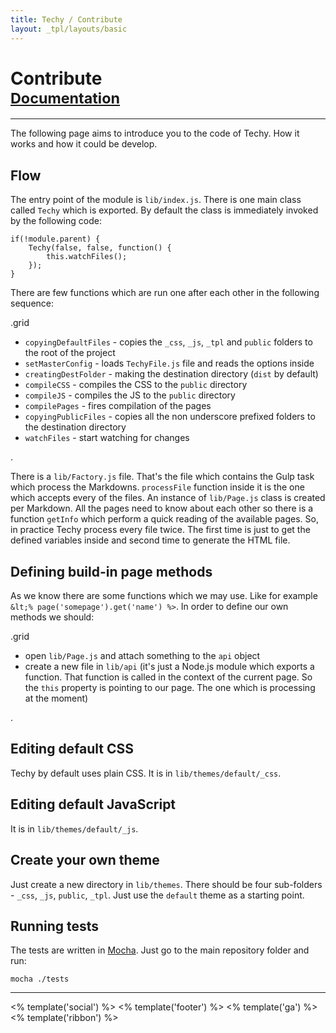 ```yaml
---
title: Techy / Contribute
layout: _tpl/layouts/basic
---
```


# Contribute<br /><small>[<i class="fa fa-arrow-circle-o-left"></i> Documentation](./)</small>

---

The following page aims to introduce you to the code of Techy. How it works and how it could be develop.

## Flow

The entry point of the module is `lib/index.js`. There is one main class called `Techy` which is exported. By default the class is immediately invoked by the following code:

	if(!module.parent) {
		Techy(false, false, function() {
			this.watchFiles();
		});
	}

There are few functions which are run one after each other in the following sequence:

.grid

* `copyingDefaultFiles` - copies the `_css`, `_js`, `_tpl` and `public` folders to the root of the project
* `setMasterConfig` - loads `TechyFile.js` file and reads the options inside
* `creatingDestFolder` - making the destination directory (`dist` by default)
* `compileCSS` - compiles the CSS to the `public` directory
* `compileJS` - compiles the JS to the `public` directory
* `compilePages` - fires compilation of the pages
* `copyingPublicFiles` - copies all the non underscore prefixed folders to the destination directory
* `watchFiles` - start watching for changes

.

There is a `lib/Factory.js` file. That's the file which contains the Gulp task which process the Markdowns. `processFile` function inside it is the one which accepts every of the files. An instance of `lib/Page.js` class is created per Markdown. All the pages need to know about each other so there is a function `getInfo` which perform a quick reading of the available pages. So, in practice Techy process every file twice. The first time is just to get the defined variables inside and second time to generate the HTML file.

## Defining build-in page methods

As we know there are some functions which we may use. Like for example `&lt;% page('somepage').get('name') %>`. In order to define our own methods we should:

.grid

* open `lib/Page.js` and attach something to the `api` object
* create a new file in `lib/api` (it's just a Node.js module which exports a function. That function is called in the context of the current page. So the `this` property is pointing to our page. The one which is processing at the moment)

.

## Editing default CSS

Techy by default uses plain CSS. It is in `lib/themes/default/_css`.

## Editing default JavaScript

It is in `lib/themes/default/_js`.

## Create your own theme

Just create a new directory in `lib/themes`. There should be four sub-folders - `_css`, `_js`, `public`, `_tpl`. Just use the `default` theme as a starting point.

## Running tests

The tests are written in [Mocha](http://visionmedia.github.io/mocha/). Just go to the main repository folder and run:

	mocha ./tests

---

<% template('social') %>
<% template('footer') %>
<% template('ga') %>
<% template('ribbon') %>